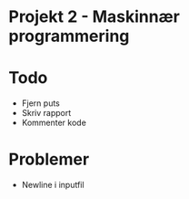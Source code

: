# Projekt 2 - Maskinnær programmering
# Todo
+ Fjern puts
+ Skriv rapport
+ Kommenter kode
# Problemer
+ Newline i inputfil
